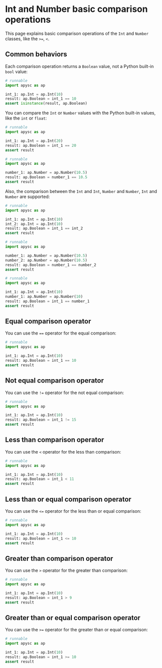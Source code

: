 # Int and Number basic comparison operations

This page explains basic comparison operations of the `Int` and `Number` classes, like the `>=`\, `<`\.

## Common behaviors

Each comparison operation returns a `Boolean` value, not a Python built-in `bool` value:

```py
# runnable
import apysc as ap

int_1: ap.Int = ap.Int(10)
result: ap.Boolean = int_1 == 10
assert isinstance(result, ap.Boolean)
```

You can compare the `Int` or `Number` values with the Python built-in values, like the `int` or `float`:

```py
# runnable
import apysc as ap

int_1: ap.Int = ap.Int(20)
result: ap.Boolean = int_1 == 20
assert result
```

```py
# runnable
import apysc as ap

number_1: ap.Number = ap.Number(10.5)
result: ap.Boolean = number_1 == 10.5
assert result
```

Also, the comparison between the `Int` and `Int`\, `Number` and `Number`\, `Int` and `Number` are supported:

```py
# runnable
import apysc as ap

int_1: ap.Int = ap.Int(10)
int_2: ap.Int = ap.Int(10)
result: ap.Boolean = int_1 == int_2
assert result
```

```py
# runnable
import apysc as ap

number_1: ap.Number = ap.Number(10.5)
number_2: ap.Number = ap.Number(10.5)
result: ap.Boolean = number_1 == number_2
assert result
```

```py
# runnable
import apysc as ap

int_1: ap.Int = ap.Int(10)
number_1: ap.Number = ap.Number(10)
result: ap.Boolean = int_1 == number_1
assert result
```

## Equal comparison operator

You can use the `==` operator for the equal comparison:

```py
# runnable
import apysc as ap

int_1: ap.Int = ap.Int(10)
result: ap.Boolean = int_1 == 10
assert result
```

## Not equal comparison operator

You can use the `!=` operator for the not equal comparison:

```py
# runnable
import apysc as ap

int_1: ap.Int = ap.Int(10)
result: ap.Boolean = int_1 != 15
assert result
```

## Less than comparison operator

You can use the `<` operator for the less than comparison:

```py
# runnable
import apysc as ap

int_1: ap.Int = ap.Int(10)
result: ap.Boolean = int_1 < 11
assert result
```

## Less than or equal comparison operator

You can use the `<=` operator for the less than or equal comparison:

```py
# runnable
import apysc as ap

int_1: ap.Int = ap.Int(10)
result: ap.Boolean = int_1 <= 10
assert result
```

## Greater than comparison operator

You can use the `>` operator for the greater than comparison:

```py
# runnable
import apysc as ap

int_1: ap.Int = ap.Int(10)
result: ap.Boolean = int_1 > 9
assert result
```

## Greater than or equal comparison operator

You can use the `>=` operator for the greater than or equal comparison:

```py
# runnable
import apysc as ap

int_1: ap.Int = ap.Int(10)
result: ap.Boolean = int_1 >= 10
assert result
```